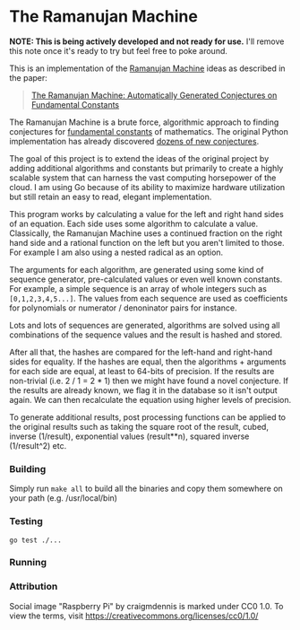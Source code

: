 # The Ramanujan Machine

**NOTE: This is being actively developed and not ready for use.** I'll remove this note once it's ready to try but feel free to poke around.

This is an implementation of the [Ramanujan Machine](http://www.ramanujanmachine.com/) ideas as described in the paper:

> [The Ramanujan Machine: Automatically Generated Conjectures on Fundamental Constants](https://arxiv.org/pdf/1907.00205.pdf)

The Ramanujan Machine is a brute force, algorithmic approach to finding conjectures
for [fundamental constants](https://www.wikiwand.com/en/List_of_mathematical_constants) 
of mathematics. The original Python implementation has already discovered [dozens 
of new conjectures](http://www.ramanujanmachine.com/results/).

The goal of this project is to extend the ideas of the original project by adding additional algorithms and constants but primarily to create a highly scalable system that can harness the vast computing horsepower of the cloud. I am using Go because of its ability to maximize hardware utilization but still retain an easy to read, elegant implementation.

This program works by calculating a value for the left and right hand sides of an equation. Each side uses some algorithm to calculate a value. Classically, the Ramanujan Machine uses a continued fraction on the right hand side and a rational function on the left but you aren't limited to those. For example I am also using a nested radical as an option.

The arguments for each algorithm, are generated using some kind of sequence generator, pre-calculated values or even well known constants. For example, a simple sequence is an array of whole integers such as `[0,1,2,3,4,5...]`. The values from each sequence are used as coefficients for polynomials or numerator / denoninator pairs for instance.

Lots and lots of sequences are generated, algorithms are solved using all combinations of the sequence values and the result is hashed and stored.

After all that, the hashes are compared for the left-hand and right-hand sides for equality. If the hashes are equal, then the algorithms + arguments for each side are equal, at least to 64-bits of precision. If the results are non-trivial (i.e. 2 / 1 = 2 * 1) then we might have found a novel conjecture.  If the results are already known, we flag it in the database so it isn't output again. We can then recalculate the equation using higher levels of precision.  

To generate additional results, post processing functions can be applied to the original results such as taking the square root of the result, cubed, inverse (1/result), exponential values (result**n), squared inverse (1/result^2) etc.

### Building
Simply run `make all` to build all the binaries and copy them somewhere on your path (e.g. /usr/local/bin)

### Testing
`go test ./...`

### Running

### Attribution
Social image "Raspberry Pi" by craigmdennis is marked under CC0 1.0. To view the terms, visit https://creativecommons.org/licenses/cc0/1.0/
